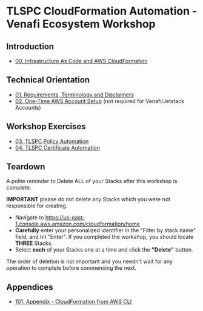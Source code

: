 # TLSPC CloudFormation Automation - Venafi Ecosystem Workshop

## Introduction
* [00. Infrastructure As Code and AWS CloudFormation](00-iac-cloudformation/README.md)

## Technical Orientation
* [01. Requirements, Terminology and Disclaimers](01-requirements-terminology-and-disclaimers/README.md)
* [02. One-Time AWS Account Setup](02-one-time-aws-account-setup/README.md) (not required for Venafi/Jetstack Accounts)

## Workshop Exercises
* [03. TLSPC Policy Automation](03-tlspc-policy-automation/README.md)
* [04. TLSPC Certificate Automation](04-tlspc-certificate-automation/README.md)

## Teardown

A polite reminder to Delete ALL of your Stacks after this workshop is complete.

**IMPORTANT** please do not delete any Stacks which you were not responsible for creating.

- Navigate to https://us-east-1.console.aws.amazon.com/cloudformation/home
- **Carefully** enter your personalized identifier in the "Filter by stack name" field, and hit "Enter".
  If you completed the workshop, you should locate **THREE** Stacks.
- Select **each** of your Stacks one at a time and click the **"Delete"** button.

The order of deletion is not important and you needn't wait for any operation to complete before commencing the next.

## Appendices
* [101. Appendix - CloudFormation from AWS CLI](101-cloudformation-from-aws-cli/README.md)
